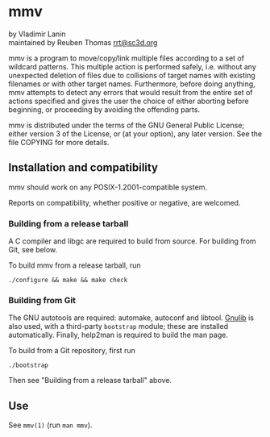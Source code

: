 # mmv

by Vladimir Lanin  
maintained by Reuben Thomas <rrt@sc3d.org>  

mmv is a program to move/copy/link multiple files according to a set of
wildcard patterns. This multiple action is performed safely, i.e. without
any unexpected deletion of files due to collisions of target names with
existing filenames or with other target names. Furthermore, before doing
anything, mmv attempts to detect any errors that would result from the
entire set of actions specified and gives the user the choice of either
aborting before beginning, or proceeding by avoiding the offending parts.

mmv is distributed under the terms of the GNU General Public License; either
version 3 of the License, or (at your option), any later version. See the
file COPYING for more details.


## Installation and compatibility

mmv should work on any POSIX-1.2001-compatible system.

Reports on compatibility, whether positive or negative, are welcomed.


### Building from a release tarball

A C compiler and libgc are required to build from source. For building from
Git, see below.

To build mmv from a release tarball, run

`./configure && make && make check`


### Building from Git

The GNU autotools are required: automake, autoconf and libtool.
[Gnulib](https://www.gnu.org/software/gnulib/) is also used, with a
third-party `bootstrap` module; these are installed automatically.
Finally, help2man is required to build the man page.

To build from a Git repository, first run

```
./bootstrap
```

Then see "Building from a release tarball" above.


## Use

See `mmv(1)` (run `man mmv`).
